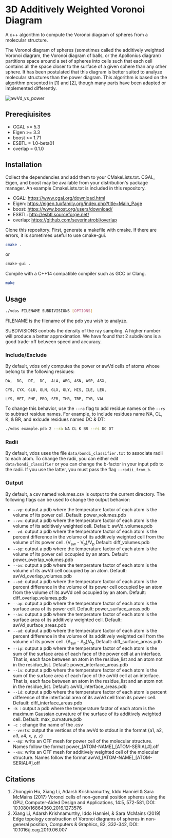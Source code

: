 # 3D Additively Weighted Voronoi Diagram
A c++ algorithm to compute the Voronoi diagram of spheres from a molecular structure.

The Voronoi diagram of spheres (sometimes called the additively weighted Voronoi diagram, the Voronoi diagram of balls, or the Apollonius diagram) partitions space around a set of spheres into cells such that each cell contains all the space closer to the surface of a given sphere than any other sphere. It has been postulated that this diagram is better suited to analyze molecular structures than the power diagram. This algorithm is based on the algorithm presented in [[1]](https://doi.org/10.1080/16864360.2016.1273576) and [[2]](https://doi.org/10.1016/j.cag.2019.06.007), though many parts have been adapted or implemented differently.

![awVd_vs_power](https://user-images.githubusercontent.com/104375042/165127476-7d4d1a81-c8b4-427e-8fa5-846fa985b8f3.svg)





## Prereqiuisites

- CGAL >= 5.3
- Eigen >= 3.3
- boost >= 1.71
- ESBTL = 1.0-beta01
- overlap = 0.1.0

## Installation

Collect the dependencies and add them to your CMakeLists.txt. CGAL, Eigen, and boost may be available from your distribution's package manager. An example CmakeLists.txt is included in this repository.
- CGAL: https://www.cgal.org/download.html
- Eigen: https://eigen.tuxfamily.org/index.php?title=Main_Page
- boost: https://www.boost.org/users/download/
- ESBTL: http://esbtl.sourceforge.net/
- overlap: https://github.com/severinstrobl/overlap

Clone this repository. First, generate a makefile with cmake. If there are errors, it is sometimes useful to use cmake-gui.

```bash
cmake .
```
or
```bash
cmake-gui .
```


Compile with a C++14 compatible compiler such as GCC or Clang.

```bash
make
```

## Usage

```bash
./vdos FILENAME SUBDIVISIONS [OPTIONS]
```

FILENAME is the filename of the pdb you wish to analyze.

SUBDIVISIONS controls the density of the ray sampling. A higher number will produce a better approximation. We have found that 2 subdivions is a good trade-off between speed and accuracy.

### Include/Exclude

By default, vdos only computes the power or awVd cells of atoms whose belong to the following residues:

    DA,  DG,  DT,  DC,  ALA, ARG, ASN, ASP, ASX,
    
    CYS, CYX, GLU, GLN, GLX, GLY, HIS, ILE, LEU,
    
    LYS, MET, PHE, PRO, SER, THR, TRP, TYR, VAL
    
To change this behavior, use the ```--ra``` flag to add residue names or the ```--rs``` to subtract residue names. For example, to include residues name NA, CL, K, & BR, and exlcude residues named DC & DT:

```bash
./vdos example.pdb 2 --ra NA CL K BR --rs DC DT
```

### Radii

By default, vdos uses the file ```data/bondi_classifier.txt``` to associate radii to each atom. To change the radii, you can either edit ```data/bondi_classifier``` or you can change the b-factor in your input pdb to the radii. If you use the latter, you must pass the flag ```--radii_from_b```.

### Output

By default, a csv named volumes.csv is output to the current directory. The following flags can be used to change the output behavior:

- ```--vp```: output a pdb where the temperature factor of each atom is the volume of its power cell. Default: power_volumes.pdb
- ```--vv```: output a pdb where the temperature factor of each atom is the volume of its additively weighted cell. Default: awVd_volumes.pdb
- ```--vd```: output a pdb where the temperature factor of each atom is the percent difference in the volume of its additively weighted cell from the volume of its power cell. (V<sub>aw</sub> - V<sub>p</sub>)/V<sub>p</sub> Default: diff_volumes.pdb
- ```--op```: output a pdb where the temperature factor of each atom is the volume of its power cell occupied by an atom. Default: power_overlap_volumes.pdb
- ```--ov```: output a pdb where the temperature factor of each atom is the volume of its awVd cell occupied by an atom. Default: awVd_overlap_volumes.pdb
- ```--od```: output a pdb where the temperature factor of each atom is the percent difference in the volume of its power cell occupied by an atom from the volume of its awVd cell occupied by an atom. Default: diff_overlap_volumes.pdb
- ```--ap```: output a pdb where the temperature factor of each atom is the surface area of its power cell. Default: power_surface_areas.pdb
- ```--av```: output a pdb where the temperature factor of each atom is the surface area of its additively weighted cell. Default: awVd_surface_areas.pdb
- ```--ad```: output a pdb where the temperature factor of each atom is the percent difference in the volume of its additively weighted cell from the volume of its power cell. (A<sub>aw</sub> - A<sub>p</sub>)/A<sub>p</sub> Default: diff_surface_areas.pdb
- ```--ip```: output a pdb where the temperature factor of each atom is the sum of the surface area of each face of the power cell at an interface. That is, each face between an atom in the residue_list and an atom not in the residue_list. Default: power_interface_areas.pdb
- ```--iv```: output a pdb where the temperature factor of each atom is the sum of the surface area of each face of the awVd cell at an interface. That is, each face between an atom in the residue_list and an atom not in the residue_list. Default: awVd_interface_areas.pdb
- ```--id```: output a pdb where the temperature factor of each atom is percent difference of the interfacial area of its awVd cell from its power cell. Default: diff_interface_areas.pdb
- ```-k ```: output a pdb where the temperature factor of each atom is the maximum Gaussian curvature of the surface of its additively weighted cell. Default: max_curvature.pdb
- ```-c ```: change the name of the .csv
- ```--verts```: output the vertices of the awVd to stdout in the format {a1, a2, a3, a4, x, y, z}
- ```--mp```: write an OFF mesh for power cell of the molecular structure. Names follow the format power_[ATOM-NAME]_[ATOM-SERIAL#].off
- ```--mv```: write an OFF mesh for additively weighted cell of the molecular structure. Names follow the format awVd_[ATOM-NAME]_[ATOM-SERIAL#].off

## Citations

1.  Zhongyin Hu, Xiang Li, Adarsh Krishnamurthy, Iddo Hanniel & Sara McMains (2017) Voronoi cells of non-general position spheres using the GPU, Computer-Aided Design and Applications, 14:5, 572-581, DOI: 10.1080/16864360.2016.1273576 
2.  Xiang Li, Adarsh Krishnamurthy, Iddo Hanniel, & Sara McMains (2019) Edge topology construction of Voronoi diagrams of spheres in non-general position, Computers & Graphics, 82, 332-342, DOI: 10.1016/j.cag.2019.06.007
